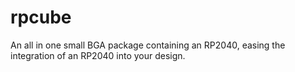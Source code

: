 # rpcube
An all in one small BGA package containing an RP2040, easing the integration of an RP2040 into your design. 
